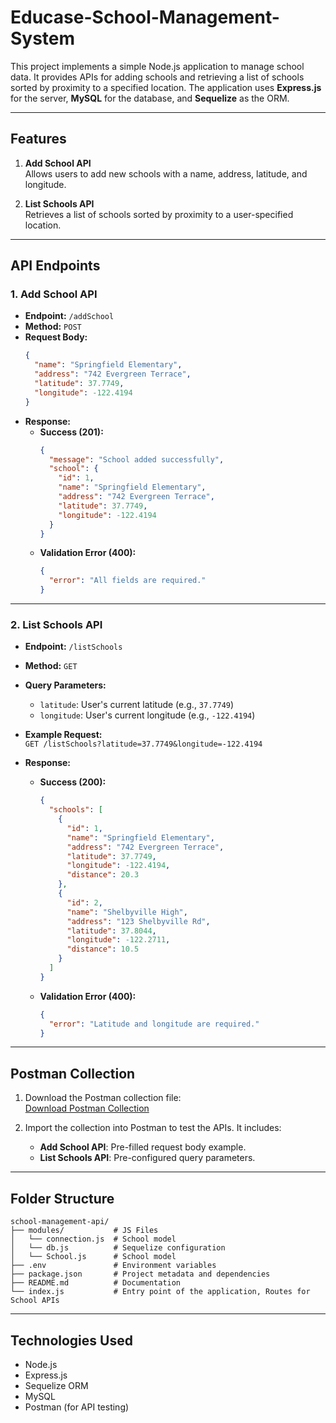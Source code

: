 # Educase-School-Management-System

This project implements a simple Node.js application to manage school data. It provides APIs for adding schools and retrieving a list of schools sorted by proximity to a specified location. The application uses **Express.js** for the server, **MySQL** for the database, and **Sequelize** as the ORM.

---

## **Features**

1. **Add School API**  
   Allows users to add new schools with a name, address, latitude, and longitude.

2. **List Schools API**  
   Retrieves a list of schools sorted by proximity to a user-specified location.

---

## **API Endpoints**

### **1. Add School API**
- **Endpoint:** `/addSchool`  
- **Method:** `POST`  
- **Request Body:**
   ```json
   {
     "name": "Springfield Elementary",
     "address": "742 Evergreen Terrace",
     "latitude": 37.7749,
     "longitude": -122.4194
   }
   ```
- **Response:**
   - **Success (201):**
     ```json
     {
       "message": "School added successfully",
       "school": {
         "id": 1,
         "name": "Springfield Elementary",
         "address": "742 Evergreen Terrace",
         "latitude": 37.7749,
         "longitude": -122.4194
       }
     }
     ```
   - **Validation Error (400):**
     ```json
     {
       "error": "All fields are required."
     }
     ```
---

### **2. List Schools API**
- **Endpoint:** `/listSchools`  
- **Method:** `GET`  
- **Query Parameters:**
   - `latitude`: User's current latitude (e.g., `37.7749`)
   - `longitude`: User's current longitude (e.g., `-122.4194`)

- **Example Request:**  
   `GET /listSchools?latitude=37.7749&longitude=-122.4194`

- **Response:**
   - **Success (200):**
     ```json
     {
       "schools": [
         {
           "id": 1,
           "name": "Springfield Elementary",
           "address": "742 Evergreen Terrace",
           "latitude": 37.7749,
           "longitude": -122.4194,
           "distance": 20.3
         },
         {
           "id": 2,
           "name": "Shelbyville High",
           "address": "123 Shelbyville Rd",
           "latitude": 37.8044,
           "longitude": -122.2711,
           "distance": 10.5
         }
       ]
     }
     ```
   - **Validation Error (400):**
     ```json
     {
       "error": "Latitude and longitude are required."
     }
     ```

---

## **Postman Collection**

1. Download the Postman collection file:  
   [Download Postman Collection](https://your-repo-link/SchoolManagement.postman_collection.json)

2. Import the collection into Postman to test the APIs. It includes:
   - **Add School API**: Pre-filled request body example.
   - **List Schools API**: Pre-configured query parameters.

---

## **Folder Structure**
```
school-management-api/
├── modules/           # JS Files
│   └── connection.js  # School model
│   └── db.js          # Sequelize configuration
│   └── School.js      # School model
├── .env               # Environment variables
├── package.json       # Project metadata and dependencies
├── README.md          # Documentation
└── index.js           # Entry point of the application, Routes for School APIs
```

---

## **Technologies Used**
- Node.js
- Express.js
- Sequelize ORM
- MySQL
- Postman (for API testing)
